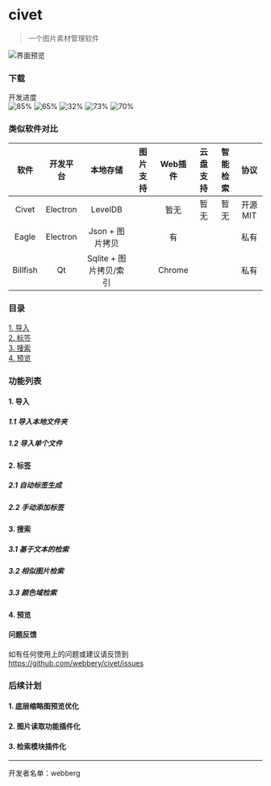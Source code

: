 # civet

> 一个图片素材管理软件

![界面预览](https://raw.githubusercontent.com/webbery/civet/master/show.JPG)

### 下载

开发进度  
![85%](https://progress-bar.dev/85/?title=导入模块)
![65%](https://progress-bar.dev/65/?title=标签模块)
![32%](https://progress-bar.dev/32/?title=搜索模块)
![73%](https://progress-bar.dev/73/?title=预览模块)
![70%](https://progress-bar.dev/70/?title=存储模块)

### 类似软件对比
|  软件   | 开发平台  | 本地存储  | 图片支持 | Web插件 | 云盘支持 | 智能检索 | 协议 |
| :----: | :----:   |  :----: | :----: | :----: | :----: | :----: | :----: |
| Civet  | Electron | LevelDB |  | 暂无 | 暂无 | 暂无 | 开源MIT
| Eagle  | Electron | Json + 图片拷贝 |  | 有 | | | 私有
| Billfish  | Qt | Sqlite + 图片拷贝/索引 |  | Chrome | | | 私有

### 目录

[1. 导入](#导入)  
[2. 标签](#标签)  
[3. 搜索](#搜索)  
[4. 预览](#预览)  

### 功能列表

#### 1. 导入
##### 1.1 导入本地文件夹
##### 1.2 导入单个文件
#### 2. 标签
##### 2.1 自动标签生成
##### 2.2 手动添加标签
#### 3. 搜索
##### 3.1 基于文本的检索
##### 3.2 相似图片检索
##### 3.3 颜色域检索
#### 4. 预览

#### 问题反馈

如有任何使用上的问题或建议请反馈到 https://github.com/webbery/civet/issues

### 后续计划
#### 1. 底层缩略图预览优化
#### 2. 图片读取功能插件化
#### 3. 检索模块插件化
---

开发者名单：webberg
